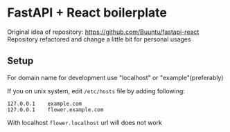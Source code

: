 # FastAPI + React boilerplate

Original idea of repository: https://github.com/Buuntu/fastapi-react
Repository refactored and change a little bit for personal usages

## Setup

For domain name for development use "localhost" or "example"(preferably)

If you on unix system, edit `/etc/hosts` file by adding following:

```text
127.0.0.1    example.com
127.0.0.1    flower.example.com
```

With localhost `flower.localhost` url will does not work

